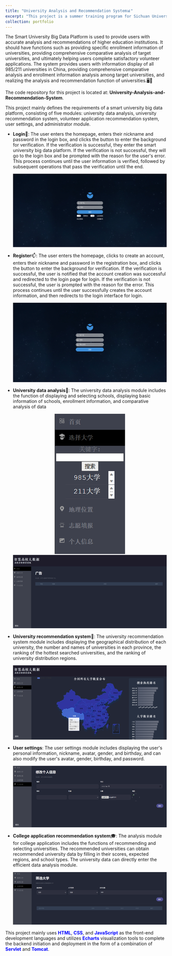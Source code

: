 ```yaml
---
title: "University Analysis and Recommendation System📊"
excerpt: "This project is a summer training program for Sichuan University in 2023, aimed at providing users with accurate analysis and recommendations of higher education institutions.<br/><img src='/images/structure.png'>"
collection: portfolio
---
```


The Smart University Big Data Platform is used to provide users with accurate analysis and recommendations of higher education institutions. It should have functions such as providing specific enrollment information of universities, providing comprehensive comparative analysis of target universities, and ultimately helping users complete satisfactory volunteer applications. The system provides users with information display of all 985/211 universities in China, providing comprehensive comparative analysis and enrollment information analysis among target universities, and realizing the analysis and recommendation function of universities.🖥️📶<br/>

The code repository for this project is located at: <a herf="https://github.com/wubeizi/University-Analysis-and-Recommendation-System" target="_blank"><b>University-Analysis-and-Recommendation-System</b></a>.<br/>

This project mainly defines the requirements of a smart university big data platform, consisting of five modules: university data analysis, university recommendation system, volunteer application recommendation system, user settings, and administrator module.
- <b>Login</b>🔑: The user enters the homepage, enters their nickname and password in the login box, and clicks the button to enter the background for verification. If the verification is successful, they enter the smart university big data platform. If the verification is not successful, they will go to the login box and be prompted with the reason for the user's error. This process continues until the user information is verified, followed by subsequent operations that pass the verification until the end.<p align="center"><img src='/images/UARS7.png'></p>
- <b>Register</b>📫️: The user enters the homepage, clicks to create an account, enters their nickname and password in the registration box, and clicks the button to enter the background for verification. If the verification is successful, the user is notified that the account creation was successful and redirected to the login page for login. If the verification is not successful, the user is prompted with the reason for the error. This process continues until the user successfully creates the account information, and then redirects to the login interface for login.<p align="center"><img src='/images/UARS8.png'></p>
- <b>University data analysis</b>🔎: The university data analysis module includes the function of displaying and selecting schools, displaying basic information of schools, enrollment information, and comparative analysis of data<p align="center"><img src='/images/UARS2.png'><img src='/images/UARS1.png'></p>
- <b>University recommendation system</b>📘: The university recommendation system module includes displaying the geographical distribution of each university, the number and names of universities in each province, the ranking of the hottest searched universities, and the ranking of university distribution regions.<p align="center"><img src='/images/UARS3.png'></p>
- <b>User settings</b>: The user settings module includes displaying the user's personal information, nickname, avatar, gender, and birthday, and can also modify the user's avatar, gender, birthday, and password.<p align="center"><img src='/images/UARS6.png'></p>
- <b>College application recommendation system</b>🎓️: The analysis module for college application includes the functions of recommending and selecting universities. The recommended universities can obtain recommended university data by filling in their scores, expected regions, and school types. The university data can directly enter the efficient data analysis module.<p align="center"><img src='/images/UARS5.png'></p>

This project mainly uses <font color=blue><b>HTML</b></font>, <font color=blue><b>CSS</b></font>, and <font color=blue><b>JavaScript</b></font> as the front-end development languages and utilizes <font color=blue><b>Echarts</b></font> visualization tools to complete the backend initiation and deployment in the form of a combination of <font color=blue><b>Servlet</b></font> and <font color=blue><b>Tomcat</b></font>.